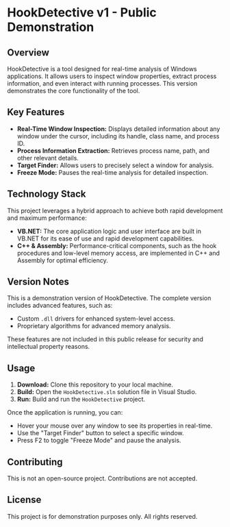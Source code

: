 # HookDetective v1 - Public Demonstration

## Overview

HookDetective is a tool designed for real-time analysis of Windows applications. It allows users to inspect window properties, extract process information, and even interact with running processes. This version demonstrates the core functionality of the tool.

## Key Features

* **Real-Time Window Inspection:** Displays detailed information about any window under the cursor, including its handle, class name, and process ID.
* **Process Information Extraction:** Retrieves process name, path, and other relevant details.
* **Target Finder:** Allows users to precisely select a window for analysis.
* **Freeze Mode:** Pauses the real-time analysis for detailed inspection.

## Technology Stack

This project leverages a hybrid approach to achieve both rapid development and maximum performance:

* **VB.NET:** The core application logic and user interface are built in VB.NET for its ease of use and rapid development capabilities.
* **C++ & Assembly:** Performance-critical components, such as the hook procedures and low-level memory access, are implemented in C++ and Assembly for optimal efficiency.

## Version Notes

This is a demonstration version of HookDetective. The complete version includes advanced features, such as:

* Custom `.dll` drivers for enhanced system-level access.
* Proprietary algorithms for advanced memory analysis.

These features are not included in this public release for security and intellectual property reasons.

## Usage

1.  **Download:** Clone this repository to your local machine.
2.  **Build:** Open the `HookDetective.sln` solution file in Visual Studio.
3.  **Run:** Build and run the `HookDetective` project.

Once the application is running, you can:

* Hover your mouse over any window to see its properties in real-time.
* Use the "Target Finder" button to select a specific window.
* Press F2 to toggle "Freeze Mode" and pause the analysis.

## Contributing

This is not an open-source project. Contributions are not accepted.

## License

This project is for demonstration purposes only. All rights reserved.
